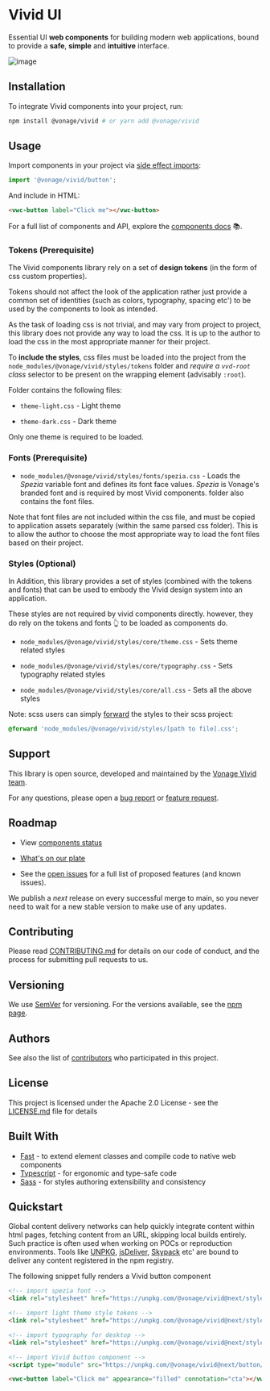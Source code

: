 
# Vivid UI

Essential UI **web components** for building modern web applications, bound to provide a **safe**, **simple** and **intuitive** interface.

![image](https://user-images.githubusercontent.com/10883919/189522882-968358df-ee7c-4256-b61b-550cf369a087.png)

## Installation

To integrate Vivid components into your project, run:

```bash
npm install @vonage/vivid # or yarn add @vonage/vivid
```

## Usage

Import components in your project via [side effect imports](https://developer.mozilla.org/en-US/docs/Web/JavaScript/Reference/Statements/import#import_a_module_for_its_side_effects_only):

```js
import '@vonage/vivid/button';
```

And include in HTML:

```html
<vwc-button label="Click me"></vwc-button>
```

For a full list of components and API, explore the [components docs](https://vivid.deno.dev/components/accordion/) 📚.

### Tokens (Prerequisite)

The Vivid components library rely on a set of **design tokens** (in the form of css custom properties).

Tokens should not affect the look of the application rather just provide a common set of identities (such as colors, typography, spacing etc') to be used by the components to look as intended.

As the task of loading css is not trivial, and may vary from project to project, this library does not provide any way to load the css. It is up to the author to load the css in the most appropriate manner for their project.

To **include the styles**, css files must be loaded into the project from the `node_modules/@vonage/vivid/styles/tokens` folder and *require a `vvd-root` class* selector to be present on the wrapping element (advisably `:root`).

Folder contains the following files:

- `theme-light.css` - Light theme

- `theme-dark.css` - Dark theme

Only one theme is required to be loaded.

### Fonts (Prerequisite)

- `node_modules/@vonage/vivid/styles/fonts/spezia.css` - Loads the *Spezia* variable font and defines its font face values. *Spezia* is Vonage's branded font and is required by most Vivid components. folder also contains the font files.

Note that font files are not included within the css file, and must be copied to application assets separately (within the same parsed css folder). This is to allow the author to choose the most appropriate way to load the font files based on their project.

### Styles (Optional)

In Addition, this library provides a set of styles (combined with the tokens and fonts) that can be used to embody the Vivid design system into an application.

These styles are not required by vivid components directly. however, they do rely on the tokens and fonts 👆 to be loaded as components do.

- `node_modules/@vonage/vivid/styles/core/theme.css` - Sets theme related styles

- `node_modules/@vonage/vivid/styles/core/typography.css` - Sets typography related styles

- `node_modules/@vonage/vivid/styles/core/all.css` - Sets all the above styles

Note: scss users can simply [forward](https://sass-lang.com/documentation/at-rules/forward) the styles to their scss project:

```css
@forward 'node_modules/@vonage/vivid/styles/[path to file].css';
```

## Support

This library is open source, developed and maintained by the [Vonage Vivid team](Vonage/vivid).

For any questions, please open a [bug report](https://github.com/Vonage/vivid-3/issues/new?assignees=&labels=&template=bug_report.md&title=) or [feature request](https://github.com/Vonage/vivid-3/issues/new?assignees=&labels=&template=feature_request.md&title=).

## Roadmap

- View [components status](https://github.com/orgs/Vonage/projects/6)

- [What's on our plate](https://github.com/orgs/Vonage/projects/3/views/7)

- See the [open issues](https://github.com/vonage/vivid-3/issues) for a full list of proposed features (and known issues).

We publish a *next* release on every successful merge to main, so you never need to wait for a new stable version to make use of any updates.

## Contributing

Please read [CONTRIBUTING.md](.github/CONTRIBUTING.md) for details on our code of conduct, and the process for submitting pull requests to us.

## Versioning

We use [SemVer](http://semver.org/) for versioning. For the versions available, see the [npm page](https://www.npmjs.com/package/@vonage/vivid).

## Authors

See also the list of [contributors](https://github.com/your/project/contributors) who participated in this project.

## License

This project is licensed under the Apache 2.0 License - see the [LICENSE.md](LICENSE.md) file for details

<!-- ## Acknowledgments

- Hat tip to anyone whose code was used
- Inspiration
- etc -->

## Built With

- [Fast](https://www.fast.design) - to extend element classes and compile code to native web components
- [Typescript](https://www.typescriptlang.org) - for ergonomic and type-safe code
- [Sass](https://sass-lang.com) - for styles authoring extensibility and consistency

## Quickstart

Global content delivery networks can help quickly integrate content within html pages, fetching content from an URL, skipping local builds entirely.
Such practice is often used when working on POCs or reproduction environments.
Tools like [UNPKG](https://unpkg.com), [jsDeliver](https://www.jsdelivr.com), [Skypack](https://www.skypack.dev) etc' are bound to deliver any content registered in the npm registry.

The following snippet fully renders a Vivid button component

```html
<!-- import spezia font -->
<link rel="stylesheet" href="https://unpkg.com/@vonage/vivid@next/styles/fonts/spezia.css">

<!-- import light theme style tokens -->
<link rel="stylesheet" href="https://unpkg.com/@vonage/vivid@next/styles/themes/light.css">

<!-- import typography for desktop -->
<link rel="stylesheet" href="https://unpkg.com/@vonage/vivid@next/styles/typography/desktop.css">

<!-- import Vivid button component -->
<script type="module" src="https://unpkg.com/@vonage/vivid@next/button/index.js"></script>

<vwc-button label="Click me" appearance="filled" connotation="cta"></vwc-button>
```
